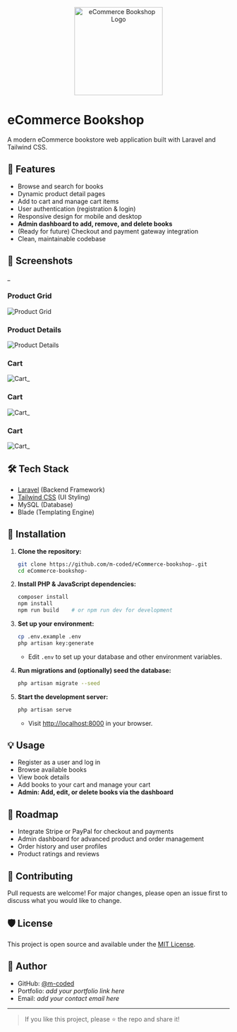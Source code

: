<p align="center">
  <img src="assets/logo.png" alt="eCommerce Bookshop Logo" width="200"/>
</p>

# eCommerce Bookshop

A modern eCommerce bookstore web application built with Laravel and Tailwind CSS.

## 🚀 Features

- Browse and search for books
- Dynamic product detail pages
- Add to cart and manage cart items
- User authentication (registration & login)
- Responsive design for mobile and desktop
- **Admin dashboard to add, remove, and delete books**
- (Ready for future) Checkout and payment gateway integration
- Clean, maintainable codebase

## 📸 Screenshots

_
### Product Grid
![Product Grid](assets/font.png)

### Product Details
![Product Details](assets/view.png)

### Cart
![Cart](assets/cart.png)_


### Cart
![Cart](assets/admin.png)_


### Cart
![Cart](assets/login.png)_


## 🛠️ Tech Stack

- [Laravel](https://laravel.com/) (Backend Framework)
- [Tailwind CSS](https://tailwindcss.com/) (UI Styling)
- MySQL (Database)
- Blade (Templating Engine)

## 📝 Installation

1. **Clone the repository:**
    ```bash
    git clone https://github.com/m-coded/eCommerce-bookshop-.git
    cd eCommerce-bookshop-
    ```

2. **Install PHP & JavaScript dependencies:**
    ```bash
    composer install
    npm install
    npm run build    # or npm run dev for development
    ```

3. **Set up your environment:**
    ```bash
    cp .env.example .env
    php artisan key:generate
    ```
    - Edit `.env` to set up your database and other environment variables.

4. **Run migrations and (optionally) seed the database:**
    ```bash
    php artisan migrate --seed
    ```

5. **Start the development server:**
    ```bash
    php artisan serve
    ```
    - Visit [http://localhost:8000](http://localhost:8000) in your browser.

## 💡 Usage

- Register as a user and log in
- Browse available books
- View book details
- Add books to your cart and manage your cart
- **Admin: Add, edit, or delete books via the dashboard**

## 🚧 Roadmap

- Integrate Stripe or PayPal for checkout and payments
- Admin dashboard for advanced product and order management
- Order history and user profiles
- Product ratings and reviews

## 🤝 Contributing

Pull requests are welcome! For major changes, please open an issue first to discuss what you would like to change.

## 🛡️ License

This project is open source and available under the [MIT License](LICENSE).

## 👤 Author

- GitHub: [@m-coded](https://github.com/m-coded)
- Portfolio: _add your portfolio link here_
- Email: _add your contact email here_

---

> If you like this project, please ⭐ the repo and share it!
